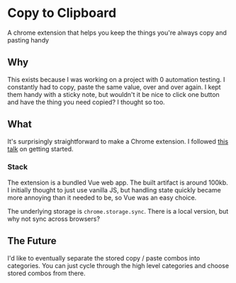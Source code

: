 # Copy to Clipboard

A chrome extension that helps you keep the things you're always copy and pasting handy

## Why

This exists because I was working on a project with 0 automation testing. I constantly had to copy, paste the same value, over and over again. I kept them handy with a sticky note, but wouldn't it be nice to click one button and have the thing you need copied? I thought so too.

## What

It's surprisingly straightforward to make a Chrome extension. I followed [this talk](https://www.youtube.com/watch?v=uh84Asy2W4s) on getting started.

### Stack

The extension is a bundled Vue web app. The built artifact is around 100kb. I initially thought to just use vanilla JS, but handling state quickly became more annoying than it needed to be, so Vue was an easy choice.

The underlying storage is `chrome.storage.sync`. There is a local version, but why not sync across browsers?

## The Future

I'd like to eventually separate the stored copy / paste combos into categories. You can just cycle through the high level categories and choose stored combos from there.

